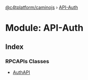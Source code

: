 [@c4tplatform/caminojs](../README.md) › [API-Auth](api_auth.md)

# Module: API-Auth

## Index

### RPCAPIs Classes

* [AuthAPI](../classes/api_auth.authapi.md)
